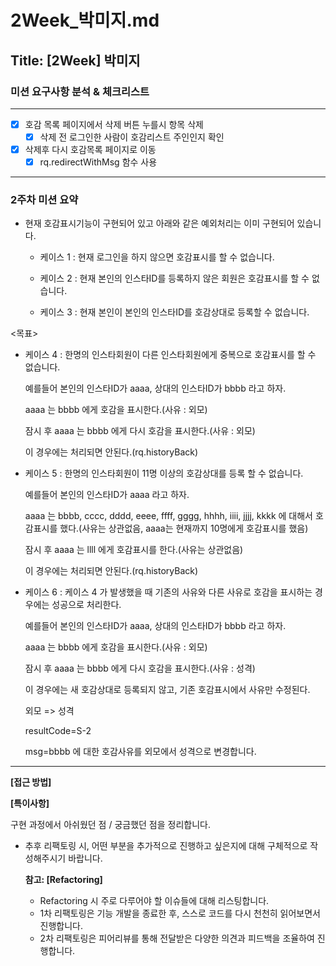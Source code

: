 # 2Week_박미지.md

## Title: [2Week] 박미지

### 미션 요구사항 분석 & 체크리스트

---

- [x] 호감 목록 페이지에서 삭제 버튼 누를시 항목 삭제
    - [x] 삭제 전 로그인한 사람이 호감리스트 주인인지 확인
- [x] 삭제후 다시 호감목록 페이지로 이동
    - [x] rq.redirectWithMsg 함수 사용

---

### 2주차 미션 요약

- 현재 호감표시기능이 구현되어 있고 아래와 같은 예외처리는 이미 구현되어 있습니다.

    - 케이스 1 : 현재 로그인을 하지 않으면 호감표시를 할 수 없습니다.

    - 케이스 2 : 현재 본인의 인스타ID를 등록하지 않은 회원은 호감표시를 할 수 없습니다.

    - 케이스 3 : 현재 본인이 본인의 인스타ID를 호감상대로 등록할 수 없습니다.

<목표>

- 케이스 4 : 한명의 인스타회원이 다른 인스타회원에게 중복으로 호감표시를 할 수 없습니다.

  예를들어 본인의 인스타ID가 aaaa, 상대의 인스타ID가 bbbb 라고 하자.

  aaaa 는 bbbb 에게 호감을 표시한다.(사유 : 외모)

  잠시 후 aaaa 는 bbbb 에게 다시 호감을 표시한다.(사유 : 외모)

  이 경우에는 처리되면 안된다.(rq.historyBack)

- 케이스 5 : 한명의 인스타회원이 11명 이상의 호감상대를 등록 할 수 없습니다.

  예를들어 본인의 인스타ID가 aaaa 라고 하자.

  aaaa 는 bbbb, cccc, dddd, eeee, ffff, gggg, hhhh, iiii, jjjj, kkkk 에 대해서 호감표시를 했다.(사유는 상관없음, aaaa는 현재까지 10명에게 호감표시를 했음)

  잠시 후 aaaa 는 llll 에게 호감표시를 한다.(사유는 상관없음)

  이 경우에는 처리되면 안된다.(rq.historyBack)
- 케이스 6 : 케이스 4 가 발생했을 때 기존의 사유와 다른 사유로 호감을 표시하는 경우에는 성공으로 처리한다.

  예를들어 본인의 인스타ID가 aaaa, 상대의 인스타ID가 bbbb 라고 하자.

  aaaa 는 bbbb 에게 호감을 표시한다.(사유 : 외모)

  잠시 후 aaaa 는 bbbb 에게 다시 호감을 표시한다.(사유 : 성격)

  이 경우에는 새 호감상대로 등록되지 않고, 기존 호감표시에서 사유만 수정된다.

  외모 => 성격

  resultCode=S-2

  msg=bbbb 에 대한 호감사유를 외모에서 성격으로 변경합니다.

---

**[접근 방법]**

**[특이사항]**

구현 과정에서 아쉬웠던 점 / 궁금했던 점을 정리합니다.

- 추후 리팩토링 시, 어떤 부분을 추가적으로 진행하고 싶은지에 대해 구체적으로 작성해주시기 바랍니다.

  **참고: [Refactoring]**

    - Refactoring 시 주로 다루어야 할 이슈들에 대해 리스팅합니다.
    - 1차 리팩토링은 기능 개발을 종료한 후, 스스로 코드를 다시 천천히 읽어보면서 진행합니다.
    - 2차 리팩토링은 피어리뷰를 통해 전달받은 다양한 의견과 피드백을 조율하여 진행합니다.